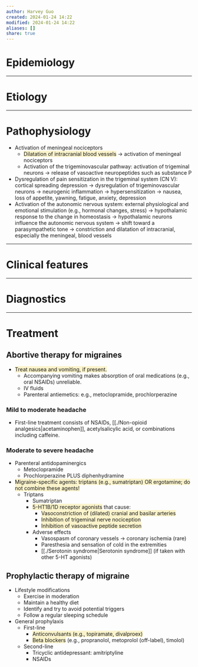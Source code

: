 ```yaml
---
author: Harvey Guo
created: 2024-01-24 14:22
modified: 2024-01-24 14:22
aliases: []
share: true
---
```

# Epidemiology


---
# Etiology


---
# Pathophysiology
- Activation of meningeal nociceptors
	- <span style="background:rgba(240, 200, 0, 0.2)">Dilatation of intracranial blood vessels</span> → activation of meningeal nociceptors 
	- Activation of the trigeminovascular pathway: activation of trigeminal neurons → release of vasoactive neuropeptides such as substance P
- Dysregulation of pain sensitization in the trigeminal system (CN V): cortical spreading depression → dysregulation of trigeminovascular neurons → neurogenic inflammation → hypersensitization → nausea, loss of appetite, yawning, fatigue, anxiety, depression
- Activation of the autonomic nervous system: external physiological and emotional stimulation (e.g., hormonal changes, stress) → hypothalamic response to the change in homeostasis → hypothalamic neurons influence the autonomic nervous system → shift toward a parasympathetic tone → constriction and dilatation of intracranial, especially the meningeal, blood vessels

---
# Clinical features


---
# Diagnostics


---
# Treatment
## Abortive therapy for migraines
- <span style="background:rgba(240, 200, 0, 0.2)">Treat nausea and vomiting, if present.</span> 
	- Accompanying vomiting makes absorption of oral medications (e.g., oral NSAIDs) unreliable.
	- IV fluids
	- Parenteral antiemetics: e.g., metoclopramide, prochlorperazine
### Mild to moderate headache
- First-line treatment consists of NSAIDs, [[./Non-opioid analgesics|acetaminophen]], acetylsalicylic acid, or combinations including caffeine.
### Moderate to severe headache
- Parenteral antidopaminergics
	- Metoclopramide
	- Prochlorperazine PLUS diphenhydramine
- <span style="background:rgba(240, 200, 0, 0.2)">Migraine-specific agents: triptans (e.g., sumatriptan) OR ergotamine; do not combine these agents!</span>
	- Triptans
		- Sumatriptan
		- <span style="background:rgba(240, 200, 0, 0.2)">5-HT1B/1D receptor agonists</span> that cause:
			- <span style="background:rgba(240, 200, 0, 0.2)">Vasoconstriction of (dilated) cranial and basilar arteries</span>
			- <span style="background:rgba(240, 200, 0, 0.2)">Inhibition of trigeminal nerve nociception</span>
			- <span style="background:rgba(240, 200, 0, 0.2)">Inhibition of vasoactive peptide secretion</span>
		- Adverse effects
			- Vasospasm of coronary vessels → coronary ischemia (rare)
			- Paresthesia and sensation of cold in the extremities
			- [[./Serotonin syndrome|Serotonin syndrome]] (if taken with other 5-HT agonists)
## Prophylactic therapy of migraine
- Lifestyle modifications
	- Exercise in moderation
	- Maintain a healthy diet
	- Identify and try to avoid potential triggers
	- Follow a regular sleeping schedule
- General prophylaxis
	- First-line
		- <span style="background:rgba(240, 200, 0, 0.2)">Anticonvulsants (e.g., topiramate, divalproex)</span>
		- <span style="background:rgba(240, 200, 0, 0.2)">Beta blockers</span> (e.g., propranolol, metoprolol (off-label), timolol)
	- Second-line
		- Tricyclic antidepressant: amitriptyline
		- NSAIDs